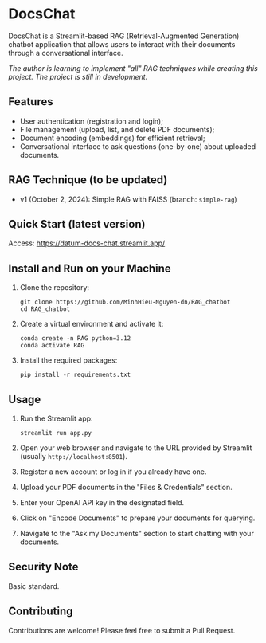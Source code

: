 # DocsChat

DocsChat is a Streamlit-based RAG (Retrieval-Augmented Generation) chatbot application that allows users to interact with their documents through a conversational interface.

*The author is learning to implement "all" RAG techniques while creating this project. The project is still in development.*

## Features

- User authentication (registration and login);
- File management (upload, list, and delete PDF documents);
- Document encoding (embeddings) for efficient retrieval;
- Conversational interface to ask questions (one-by-one) about uploaded documents.

## RAG Technique (to be updated)
- v1 (October 2, 2024): Simple RAG with FAISS (branch: `simple-rag`)

## Quick Start (latest version)
Access: https://datum-docs-chat.streamlit.app/

## Install and Run on your Machine

1. Clone the repository:
   ```
   git clone https://github.com/MinhHieu-Nguyen-dn/RAG_chatbot
   cd RAG_chatbot
   ```

2. Create a virtual environment and activate it:
   ```
   conda create -n RAG python=3.12
   conda activate RAG
   ```

3. Install the required packages:
   ```
   pip install -r requirements.txt
   ```

## Usage

1. Run the Streamlit app:
   ```
   streamlit run app.py
   ```

2. Open your web browser and navigate to the URL provided by Streamlit (usually `http://localhost:8501`).

3. Register a new account or log in if you already have one.

4. Upload your PDF documents in the "Files & Credentials" section.

5. Enter your OpenAI API key in the designated field.

6. Click on "Encode Documents" to prepare your documents for querying.

7. Navigate to the "Ask my Documents" section to start chatting with your documents.


## Security Note

Basic standard.

## Contributing

Contributions are welcome! Please feel free to submit a Pull Request.
